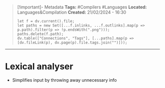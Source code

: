 > [!important]- Metadata
> **Tags:** #Compilers #Languages 
> **Located:** Languages&Compilation
> **Created:** 21/02/2024 - 16:30
> ```dataviewjs
> let f = dv.current().file;
> let paths = new Set([...f.inlinks, ...f.outlinks].map(p => p.path).filter(p => !p.endsWith(".png")));
> paths.delete(f.path);
> dv.table(["Connections", "Tags"], [...paths].map(p => [dv.fileLink(p), dv.page(p).file.tags.join("")]));
> ```

___
# Lexical analyser
- Simplifies input by throwing away unnecessary info 

